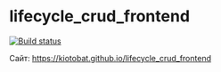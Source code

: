 # lifecycle_crud_frontend

[![Build status](https://ci.appveyor.com/api/projects/status/asaf2i56fpbrhgtx?svg=true)](https://ci.appveyor.com/project/kiotobat/lifecycle-crud-frontend)

Сайт: https://kiotobat.github.io/lifecycle_crud_frontend
